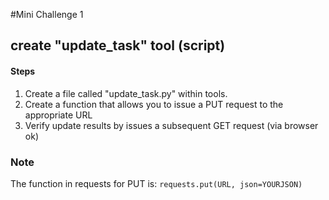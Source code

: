 #Mini Challenge 1

## create "update_task" tool (script)

#### Steps
1. Create a file called "update_task.py" within tools.
2. Create a function that allows you to issue a PUT request to the appropriate URL
3. Verify update results by issues a subsequent GET request (via browser ok)

### Note
The function in requests for PUT is:
`requests.put(URL, json=YOURJSON)`